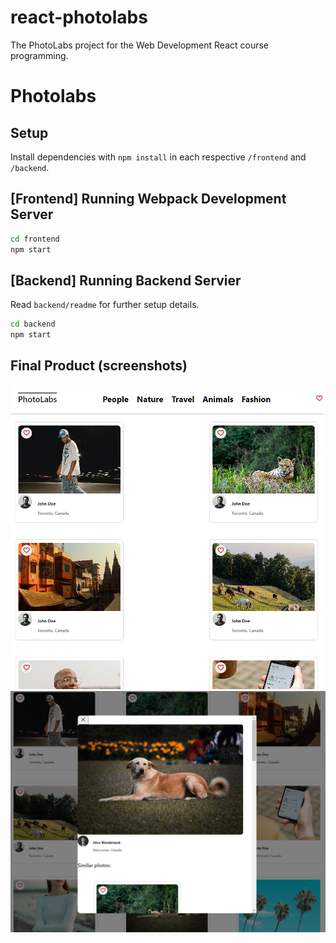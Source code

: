# react-photolabs
The PhotoLabs project for the Web Development React course programming.

# Photolabs

## Setup

Install dependencies with `npm install` in each respective `/frontend` and `/backend`.

## [Frontend] Running Webpack Development Server

```sh
cd frontend
npm start
```

## [Backend] Running Backend Servier

Read `backend/readme` for further setup details.

```sh
cd backend
npm start
```
## Final Product (screenshots)
!["Screenshot 1"](https://github.com/AD202310/photo-labs/blob/main/docs/Screenshot_1.png?raw=true)
!["Screenshot 2"](https://github.com/AD202310/photo-labs/blob/main/docs/Screenshot_2.png?raw=true)
